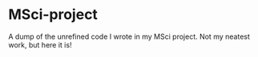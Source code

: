 # MSci-project
A dump of the unrefined code I wrote in my MSci project. Not my neatest work, but here it is!
